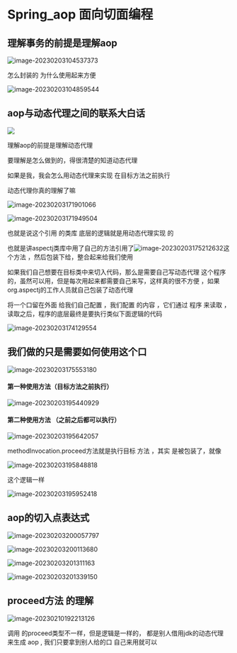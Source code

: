 # Spring_aop 面向切面编程 

## 理解事务的前提是理解aop

![image-20230203104537373](https://raw.githubusercontent.com/Eat-garlic/picture/master/img/20230203104537.png)

怎么封装的  为什么使用起来方便





![image-20230203104859544](https://raw.githubusercontent.com/Eat-garlic/picture/master/img/20230203104859.png)





##  aop与动态代理之间的联系大白话

![](https://raw.githubusercontent.com/Eat-garlic/picture/master/img/20230203173310.png)

理解aop的前提是理解动态代理

要理解是怎么做到的，得很清楚的知道动态代理 

如果是我，我会怎么用动态代理来实现 在目标方法之前执行



动态代理你真的理解了嘛



![image-20230203171901066](https://raw.githubusercontent.com/Eat-garlic/picture/master/img/20230203171901.png)









![image-20230203171949504](https://raw.githubusercontent.com/Eat-garlic/picture/master/img/20230203171949.png)

也就是说这个引用 的类库 	底层的逻辑就是用动态代理实现 的

也就是讲aspectj类库中用了自己的方法引用了![image-20230203175212632](https://raw.githubusercontent.com/Eat-garlic/picture/master/img/20230203175212.png)这个方法 ，然后包装下给，整合起来给我们使用

如果我们自己想要在目标类中来切入代码，那么是需要自己写动态代理 这个程序的，虽然可以用，但是每次用起来都需要自己来写，这样真的很不方便 ，如果org.aspectj的工作人员就自己包装了动态代理 

将一个口留在外面 给我们自己配置 ，我们配置 的内容 ，它们通过 程序 来读取 ，读取之后，程序的底层最终是要执行类似下面逻辑的代码



![image-20230203174129554](https://raw.githubusercontent.com/Eat-garlic/picture/master/img/20230203174129.png)









## 我们做的只是需要如何使用这个口



![image-20230203175553180](https://raw.githubusercontent.com/Eat-garlic/picture/master/img/20230203175553.png)



#### 第一种使用方法（目标方法之前执行）

![image-20230203195440929](https://raw.githubusercontent.com/Eat-garlic/picture/master/img/20230203195441.png)





#### 第二种使用方法 （之前之后都可以执行）

![image-20230203195642057](https://raw.githubusercontent.com/Eat-garlic/picture/master/img/20230203195642.png)

methodInvocation.proceed方法就是执行目标 方法 ，其实 是被包装了，就像

![image-20230203195848818](https://raw.githubusercontent.com/Eat-garlic/picture/master/img/20230203195848.png)

这个逻辑一样











![image-20230203195952418](https://raw.githubusercontent.com/Eat-garlic/picture/master/img/20230203195952.png)







## aop的切入点表达式

![image-20230203200057797](https://raw.githubusercontent.com/Eat-garlic/picture/master/img/20230203200057.png)

![image-20230203200113680](https://raw.githubusercontent.com/Eat-garlic/picture/master/img/20230203200113.png)

![image-20230203201311163](https://raw.githubusercontent.com/Eat-garlic/picture/master/img/20230203201311.png)







![image-20230203201339150](C:\Users\Jinkex\AppData\Roaming\Typora\typora-user-images\image-20230203201339150.png)













## proceed方法 的理解 

 ![image-20230210192213126](https://raw.githubusercontent.com/Eat-garlic/picture/master/img/20230210192213.png)

调用 的proceed类型不一样，但是逻辑是一样的， 都是别人借用jdk的动态代理 来生成 aop ,  我们只要拿到别人给的口 自己来用就可以